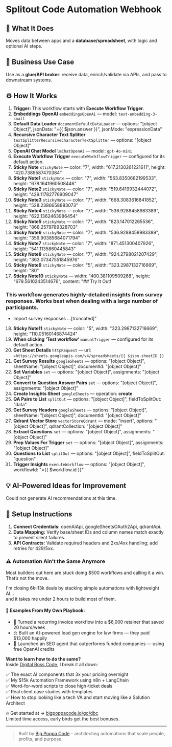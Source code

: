 # Splitout Code Automation Webhook
## 🚀 What It Does
Moves data between apps and a **database/spreadsheet**, with logic and optional AI steps.

## 💼 Business Use Case
Use as a **glue/API broker**: receive data, enrich/validate via APIs, and pass to downstream systems.

## ⚙️ How It Works
1. **Trigger:** This workflow starts with **Execute Workflow Trigger**.
2. **Embeddings OpenAI** `embeddingsOpenAi` — model: `text-embedding-3-small`
3. **Default Data Loader** `documentDefaultDataLoader` — options: "[object Object]", jsonData: "={{ $json.answer }}", jsonMode: "expressionData"
4. **Recursive Character Text Splitter** `textSplitterRecursiveCharacterTextSplitter` — options: "[object Object]"
5. **OpenAI Chat Model** `lmChatOpenAi` — model: `gpt-4o-mini`
6. **Execute Workflow Trigger** `executeWorkflowTrigger` — configured for its default action.
7. **Sticky Note** `stickyNote` — color: "7", width: "617.2130261221611", height: "420.7389587470384"
8. **Sticky Note1** `stickyNote` — color: "7", width: "563.8350682199533", height: "678.1641960508446"
9. **Sticky Note2** `stickyNote` — color: "7", width: "519.6419932444072", height: "429.11782776909047"
10. **Sticky Note3** `stickyNote` — color: "7", width: "668.3083616841852", height: "528.2386658883073"
11. **Sticky Note4** `stickyNote` — color: "7", width: "536.9288458983389", height: "622.1362463986454"
12. **Sticky Note5** `stickyNote` — color: "7", width: "823.147012265536", height: "868.2579789328703"
13. **Sticky Note6** `stickyNote` — color: "7", width: "536.9288458983389", height: "359.90385684071794"
14. **Sticky Note7** `stickyNote` — color: "7", width: "871.451300407926", height: "541.1135860445843"
15. **Sticky Note8** `stickyNote` — color: "7", width: "924.2798021207429", height: "363.07347551845976"
16. **Sticky Note9** `stickyNote` — color: "5", width: "323.2987132716669", height: "80"
17. **Sticky Note10** `stickyNote` — width: "400.381109509268", height: "679.5610243514676", content: "## Try It Out!

### This workflow generates highly-detailed insights from survey responses. Works best when dealing with a large number of participants.

* Import survey responses …[truncated]"
18. **Sticky Note11** `stickyNote` — color: "5", width: "323.2987132716669", height: "110.05160146874424"
19. **When clicking ‘Test workflow’** `manualTrigger` — configured for its default action.
20. **Get Sheet Details** `httpRequest` — url: `=https://sheets.googleapis.com/v4/spreadsheets/{{ $json.sheetID }}`
21. **Get Survey Results** `googleSheets` — options: "[object Object]", sheetName: "[object Object]", documentId: "[object Object]"
22. **Set Variables** `set` — options: "[object Object]", assignments: "[object Object]"
23. **Convert to Question Answer Pairs** `set` — options: "[object Object]", assignments: "[object Object]"
24. **Create Insights Sheet** `googleSheets` — operation: **create**
25. **QA Pairs to List** `splitOut` — options: "[object Object]", fieldToSplitOut: "data"
26. **Get Survey Headers** `googleSheets` — options: "[object Object]", sheetName: "[object Object]", documentId: "[object Object]"
27. **Qdrant Vector Store** `vectorStoreQdrant` — mode: "insert", options: "[object Object]", qdrantCollection: "[object Object]"
28. **Extract Questions** `set` — options: "[object Object]", assignments: "[object Object]"
29. **Prep Values For Trigger** `set` — options: "[object Object]", assignments: "[object Object]"
30. **Questions to List** `splitOut` — options: "[object Object]", fieldToSplitOut: "question"
31. **Trigger Insights** `executeWorkflow` — options: "[object Object]", workflowId: "={{ $workflow.id }}"

## 💡 AI-Powered Ideas for Improvement
Could not generate AI recommendations at this time.

## 🔧 Setup Instructions
1. **Connect Credentials:** openAiApi, googleSheetsOAuth2Api, qdrantApi.
2. **Data Mapping:** Verify base/sheet IDs and column names match exactly to prevent silent failures.
3. **API Contracts:** Validate required headers and 2xx/4xx handling; add retries for 429/5xx.

### ⚠️ Automation Ain’t the Same Anymore

Most builders out here are stuck doing $500 workflows and calling it a win.  
That’s not the move.  

I'm closing $6k–$13k deals by stacking simple automations with lightweight AI...  
and it takes me under 2 hours to build most of them.

#### 🧠 Examples From My Own Playbook:
- 🔁 Turned a recurring invoice workflow into a $6,000 retainer that saved 20 hours/week  
- ⚖️ Built an AI-powered lead gen engine for law firms — they paid $13,000 happily  
- 🚀 Launched an SEO agent that outperforms funded companies — using free OpenAI credits  

**Want to learn how to do the same?**  
Inside [Digital Boss Code](https://bigpoppacode.io/go/dbc), I break it all down:

✅ The exact AI components that 3x your pricing overnight  
✅ My $15k Automation Framework using n8n + LangChain  
✅ Word-for-word scripts to close high-ticket deals  
✅ Real client case studies with templates  
✅ How to stop looking like a tech VA and start moving like a Solution Architect  

🔥 Get started at → [bigpoppacode.io/go/dbc](https://bigpoppacode.io/go/dbc)  
Limited time access, early birds get the best bonuses.

---
> Built by [Big Poppa Code](https://bigpoppacode.io) – architecting automations that scale people, profits, and purpose.
